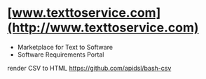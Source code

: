 # [www.texttoservice.com](http://www.texttoservice.com)

+ Marketplace for Text to Software 
+ Software Requirements Portal 

render CSV to HTML
https://github.com/apidsl/bash-csv